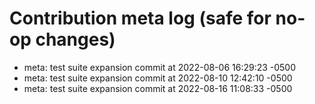 # Contribution meta log (safe for no-op changes)
- meta: test suite expansion commit at 2022-08-06 16:29:23 -0500
- meta: test suite expansion commit at 2022-08-10 12:42:10 -0500
- meta: test suite expansion commit at 2022-08-16 11:08:33 -0500
